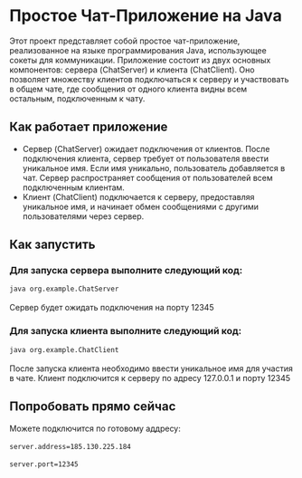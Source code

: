 # Простое Чат-Приложение на Java
Этот проект представляет собой простое чат-приложение, реализованное на языке программирования Java, использующее сокеты для коммуникации. Приложение состоит из двух основных компонентов: сервера (ChatServer) и клиента (ChatClient). Оно позволяет множеству клиентов подключаться к серверу и участвовать в общем чате, где сообщения от одного клиента видны всем остальным, подключенным к чату.
## Как работает приложение
* Сервер (ChatServer) ожидает подключения от клиентов. После подключения клиента, сервер требует от пользователя ввести уникальное имя. Если имя уникально, пользователь добавляется в чат. Сервер распространяет сообщения от пользователей всем подключенным клиентам.
* Клиент (ChatClient) подключается к серверу, предоставляя уникальное имя, и начинает обмен сообщениями с другими пользователями через сервер.
## Как запустить
### Для запуска сервера выполните следующий код:
`java org.example.ChatServer`<br><br>
Сервер будет ожидать подключения на порту 12345
### Для запуска клиента выполните следующий код:
`java org.example.ChatClient`<br><br>
После запуска клиента необходимо ввести уникальное имя для участия в чате. Клиент подключится к серверу по адресу 127.0.0.1 и порту 12345
## Попробовать прямо сейчас
Можете подключится по готовому аддресу:<br><br>
`server.address=185.130.225.184`<br><br>
`server.port=12345`
